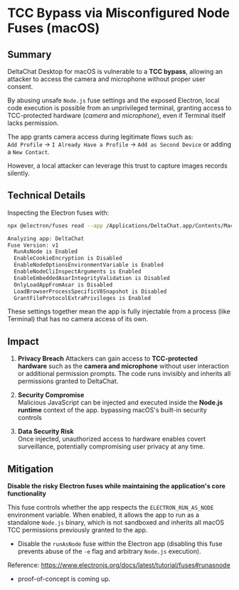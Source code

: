 # TCC Bypass via Misconfigured Node Fuses (macOS)

## Summary

DeltaChat Desktop for macOS is vulnerable to a **TCC bypass**, allowing an attacker to access the camera and microphone without proper user consent.  

By abusing unsafe `Node.js` fuse settings and the exposed Electron, local code execution is possible from an unprivileged terminal, granting access to TCC-protected hardware (_camera_ and _microphone_), even if Terminal itself lacks permission.

The app grants camera access during legitimate flows such as:  
`Add Profile` → `I Already Have a Profile` → `Add as Second Device` or adding a `New Contact`. 

However, a local attacker can leverage this trust to capture images records silently.

## Technical Details

Inspecting the Electron fuses with:

```sh
npx @electron/fuses read --app /Applications/DeltaChat.app/Contents/MacOS/DeltaChat 

Analyzing app: DeltaChat
Fuse Version: v1
  RunAsNode is Enabled
  EnableCookieEncryption is Disabled
  EnableNodeOptionsEnvironmentVariable is Enabled
  EnableNodeCliInspectArguments is Enabled
  EnableEmbeddedAsarIntegrityValidation is Disabled
  OnlyLoadAppFromAsar is Disabled
  LoadBrowserProcessSpecificV8Snapshot is Disabled
  GrantFileProtocolExtraPrivileges is Enabled
```

These settings together mean the app is fully injectable from a process (like Terminal) that has no camera access of its own.

## Impact

1. **Privacy Breach** 
    Attackers can gain access to **TCC-protected hardware** such as the **camera and microphone** without user interaction or additional permission prompts. The code runs invisibly and inherits all permissions granted to DeltaChat.

2. **Security Compromise**  
    Malicious JavaScript can be injected and executed inside the **Node.js runtime** context of the app. bypassing macOS's built-in security controls

3. **Data Security Risk**  
    Once injected, unauthorized access to hardware enables covert surveillance, potentially compromising user privacy at any time.

## Mitigation

**Disable the risky Electron fuses while maintaining the application's core functionality**

This fuse controls whether the app respects the `ELECTRON_RUN_AS_NODE` environment variable. When enabled, it allows the app to run as a standalone `Node.js` binary, which is not sandboxed and inherits all macOS TCC permissions previously granted to the app.

- Disable the `runAsNode` fuse within the Electron app (disabling this fuse prevents abuse of the `-e` flag and arbitrary `Node.js` execution).

Reference: https://www.electronjs.org/docs/latest/tutorial/fuses#runasnode

- proof-of-concept is coming up.